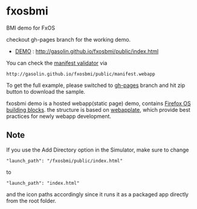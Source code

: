 fxosbmi
=======

BMI demo for FxOS

checkout gh-pages branch for the working demo.

* [DEMO](http://gasolin.github.io/fxosbmi/public/index.html) : http://gasolin.github.io/fxosbmi/public/index.html

You can check the [manifest validator](https://marketplace.firefox.com/developers/validator) via

`http://gasolin.github.io/fxosbmi/public/manifest.webapp`

To get the full example, please switched to [gh-pages](https://github.com/gasolin/fxosbmi/tree/gh-pages) branch and hit zip button to download the sample.

fxosbmi demo is a hosted webapp(static page) demo, contains [Firefox OS building blocks](https://developer.mozilla.org/en-US/docs/Mozilla/Firefox_OS/UX/Building_blocks).
the structure is based on [webapplate](https://github.com/gasolin/webapplate), which provide best practices for newly webapp development.

## Note

If you use the Add Directory option in the Simulator, make sure to change 

    "launch_path": "/fxosbmi/public/index.html"

to 

    "launch_path": "index.html"

and the icon paths accordingly since it runs it as a packaged app directly from the root folder.
